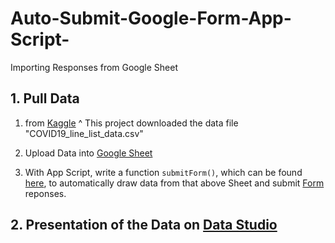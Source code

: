 # Auto-Submit-Google-Form-App-Script-
Importing Responses from Google Sheet

## 1. Pull Data 
1. from [Kaggle](https://www.kaggle.com/sudalairajkumar/novel-corona-virus-2019-dataset)
  ^ This project downloaded the data file "COVID19_line_list_data.csv"
  
2. Upload Data into [Google Sheet](https://docs.google.com/spreadsheets/d/1PwKVTGD7O-sVtFMVbY0PKvHMgBMMob-8DwF-HLyC1yw/edit?usp=sharing)

3. With App Script, write a function ```submitForm()```, which can be found [here](https://github.com/daqichen/Auto-Submit-Google-Form-App-Script-/blob/master/Code.gs), to automatically draw data from that above Sheet and submit [Form](https://docs.google.com/forms/d/e/1FAIpQLSd2IDGmjVwmM6F0cx9Xej2h_RZp_NQ5aLqkHYAmC45IMqNiEQ/viewform?usp=sf_link) reponses.

## 2. Presentation of the Data on [Data Studio](https://datastudio.google.com/reporting/1d8fee7a-61c0-4818-beea-f1dd0577076c)
